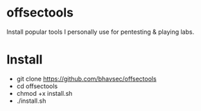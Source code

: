 # offsectools
Install popular tools I personally use for pentesting &amp; playing labs.

# Install
- git clone https://github.com/bhavsec/offsectools
- cd offsectools
- chmod +x install.sh
- ./install.sh
